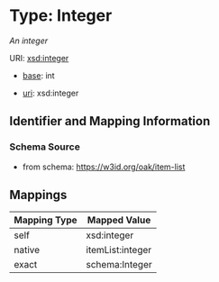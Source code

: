 # Type: Integer




_An integer_



URI: [xsd:integer](http://www.w3.org/2001/XMLSchema#integer)

* [base](https://w3id.org/linkml/base): int

* [uri](https://w3id.org/linkml/uri): xsd:integer









## Identifier and Mapping Information







### Schema Source


* from schema: https://w3id.org/oak/item-list




## Mappings

| Mapping Type | Mapped Value |
| ---  | ---  |
| self | xsd:integer |
| native | itemList:integer |
| exact | schema:Integer |



